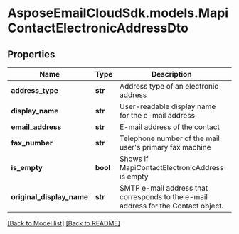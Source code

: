 # AsposeEmailCloudSdk.models.MapiContactElectronicAddressDto
## Properties
Name | Type | Description | Notes
------------ | ------------- | ------------- | -------------
**address_type** | **str** | Address type of an electronic address | [optional] 
**display_name** | **str** | User-readable display name for the e-mail address | [optional] 
**email_address** | **str** | E-mail address of the contact | [optional] 
**fax_number** | **str** | Telephone number of the mail user&#39;s primary fax machine | [optional] 
**is_empty** | **bool** | Shows if MapiContactElectronicAddress is empty | 
**original_display_name** | **str** | SMTP e-mail address that corresponds to the e-mail address for the Contact object. | [optional] 



[[Back to Model list]](Models.md) [[Back to README]](README.md)


